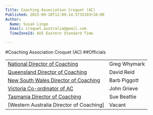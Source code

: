 ```yaml
---
Title: Coaching Association Croquet (AC)
Published: 2015-09-20T12:09:14.5735103+10:00
Author:
  Name: Susan Linge
  Email: croquet.australia@gmail.com
  TimeZoneId: AUS Eastern Standard Time

---
```

#Coaching Association Croquet (AC)
##Officials

| | |
|-|-|
|[National Director of Coaching](mailto:ncdac@croquet-australia.com.au)|Greg Whymark|0418 158 701|
|[Queensland Director of Coaching](mailto:coaching@croquetqld.org)|David Reid|0416 035 169|
|[New South Wales Director of Coaching](mailto:johnpiggott@bigpond.com)|Barb Piggott|0427 629 953|
|[Victoria Co-ordinator of AC](mailto:associationcroquet@croquetvic.asn.au)|John Grieve|03.9397 2632|
|[Tasmania Director of Coaching](mailto:btbunch@vision.net.au)|Sue Beattie|03.6229 5702|
|[Western Australia Director of Coaching]|Vacant||
